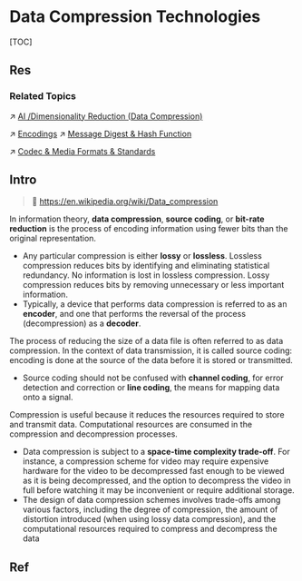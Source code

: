 # Data Compression Technologies

[TOC]



## Res
### Related Topics
↗ [AI /Dimensionality Reduction (Data Compression)](../../../Artificial%20Intelligence/🗝️%20AI%20Basics%20&%20Machine%20Learning/📌%20Statistical%20Learning%20Theory/🗿%20Types%20of%20Classic%20ML%20Tasks%20&%20Statistical%20Machine%20Learning%20Methods/Unsupervised%20Learning/Dimensionality%20Reduction%20(Data%20Compression)/Dimensionality%20Reduction%20(Data%20Compression).md)

↗ [Encodings](../../../🗺%20CS%20Overview/💋%20Intro%20to%20Computer%20Science/😤%20Information,%20Data,%20Number%20and%20Math%20in%20Digital%20Systems/Encodings.md)
↗ [Message Digest & Hash Function](../../../CyberSecurity/🚬%20Cryptology/🤐%20Cryptography/Modern%20Cryptography/Message%20Digest%20&%20Hash%20Function/Message%20Digest%20&%20Hash%20Function.md)

↗ [Codec & Media Formats & Standards](../../👩‍💻%20Programming%20Methodology%20and%20Languages/Codec%20&%20Media%20Formats%20&%20Standards/Codec%20&%20Media%20Formats%20&%20Standards.md)



## Intro
> 🔗 https://en.wikipedia.org/wiki/Data_compression

In information theory, **data compression**, **source coding**, or **bit-rate reduction** is the process of encoding information using fewer bits than the original representation. 
- Any particular compression is either **lossy** or **lossless**. Lossless compression reduces bits by identifying and eliminating statistical redundancy. No information is lost in lossless compression. Lossy compression reduces bits by removing unnecessary or less important information. 
- Typically, a device that performs data compression is referred to as an **encoder**, and one that performs the reversal of the process (decompression) as a **decoder**.

The process of reducing the size of a data file is often referred to as data compression. In the context of data transmission, it is called source coding: encoding is done at the source of the data before it is stored or transmitted. 
- Source coding should not be confused with **channel coding**, for error detection and correction or **line coding**, the means for mapping data onto a signal.

Compression is useful because it reduces the resources required to store and transmit data. Computational resources are consumed in the compression and decompression processes. 
- Data compression is subject to a **space-time complexity trade-off**. For instance, a compression scheme for video may require expensive hardware for the video to be decompressed fast enough to be viewed as it is being decompressed, and the option to decompress the video in full before watching it may be inconvenient or require additional storage. 
- The design of data compression schemes involves trade-offs among various factors, including the degree of compression, the amount of distortion introduced (when using lossy data compression), and the computational resources required to compress and decompress the data



## Ref
[Data compression | Wikipedia]:  https://en.wikipedia.org/wiki/Data_compression

